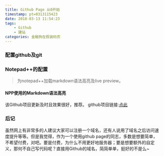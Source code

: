 ```yaml
---
title: Github Page 从0开始
timestamp: pt=0313115423
date: 2018-03-13 11:54:23
tags:
	- Github
	- 建站
categories: 金融狗在假装码农
---
```

### 配置github及git

<!--more-->

### Notepad++的配置
> 为notepad++加载markdown语法高亮及live preview。

#### NPP使用的Markdown语法高亮
该Github项目更新及时且效果很好，推荐。
github项目链接:[点此](https://github.com/Edditoria/markdown-plus-plus)


### 后记
虽然网上有非常多的人建议大家可以注册一个域名，还有人说用了域名之后访问速度提升等等。但是我觉得，作为一个使用github page的同志，多数是想要简单，不希望付费，对吧。要是付费，为什么不用更好地服务器；要是想要额外的自定义，那何不自己写代码呢？直接用Github的域名，简简单单，挺好的不是么~